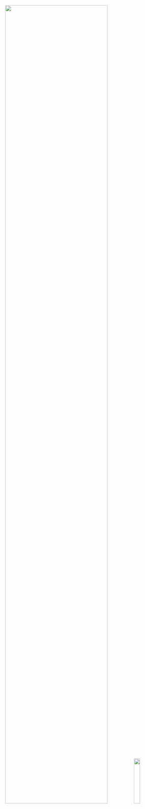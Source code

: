 <div align="center">
  <img src="https://github.com/user-attachments/assets/a87dc4fb-48b2-434e-9dcf-dcfc76828756" width="80%" />
  <img src="https://github.com/user-attachments/assets/069e9a98-dbd1-42b7-9cb0-8a827c52d263" width="19%" />
</div>
